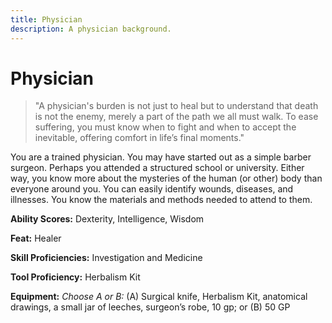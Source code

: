 ```yaml
---
title: Physician
description: A physician background.
---
```


# Physician

> "A physician's burden is not just to heal but to understand that death is not the enemy, merely a part of the path we all must walk. To ease suffering, you must know when to fight and when to accept the inevitable, offering comfort in life’s final moments."

You are a trained physician. You may have started out as a simple barber surgeon. Perhaps you attended a structured school or university. Either way, you know more about the mysteries of the human (or other) body than everyone around you. You can easily identify wounds, diseases, and illnesses. You know the materials and methods needed to attend to them.

**Ability Scores:** Dexterity, Intelligence, Wisdom

**Feat:** Healer

**Skill Proficiencies:** Investigation and Medicine

**Tool Proficiency:** Herbalism Kit

**Equipment:** *Choose A or B:* (A) Surgical knife, Herbalism Kit, anatomical drawings, a small jar of leeches, surgeon’s robe, 10 gp; or (B) 50 GP